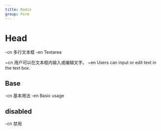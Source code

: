 ```yaml
---
title: Radio
group: Form
---
```


# Head

-cn 多行文本框
-en Textarea

~cn 用户可以在文本框内输入或编辑文字。
~en Users can input or edit text in the text box.

## Base

-cn 基本用法
-en Basic usage

<code src="./__example__/001-base.tsx"></code>

## disabled

-cn 禁用
<code src="./__example__/002-disabled.tsx"></code>
